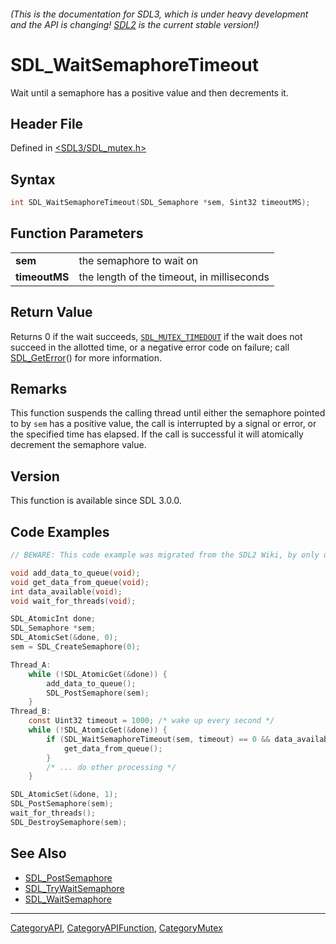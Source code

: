 ###### (This is the documentation for SDL3, which is under heavy development and the API is changing! [SDL2](https://wiki.libsdl.org/SDL2/) is the current stable version!)
# SDL_WaitSemaphoreTimeout

Wait until a semaphore has a positive value and then decrements it.

## Header File

Defined in [<SDL3/SDL_mutex.h>](https://github.com/libsdl-org/SDL/blob/main/include/SDL3/SDL_mutex.h)

## Syntax

```c
int SDL_WaitSemaphoreTimeout(SDL_Semaphore *sem, Sint32 timeoutMS);
```

## Function Parameters

|                   |                                            |
| ----------------- | ------------------------------------------ |
| **sem**           | the semaphore to wait on                   |
| **timeoutMS**     | the length of the timeout, in milliseconds |

## Return Value

Returns 0 if the wait succeeds, [`SDL_MUTEX_TIMEDOUT`](SDL_MUTEX_TIMEDOUT)
if the wait does not succeed in the allotted time, or a negative error code
on failure; call [SDL_GetError](SDL_GetError)() for more information.

## Remarks

This function suspends the calling thread until either the semaphore
pointed to by `sem` has a positive value, the call is interrupted by a
signal or error, or the specified time has elapsed. If the call is
successful it will atomically decrement the semaphore value.

## Version

This function is available since SDL 3.0.0.

## Code Examples

```c
// BEWARE: This code example was migrated from the SDL2 Wiki, by only updating the names.

void add_data_to_queue(void);
void get_data_from_queue(void);
int data_available(void);
void wait_for_threads(void);

SDL_AtomicInt done;
SDL_Semaphore *sem;
SDL_AtomicSet(&done, 0);
sem = SDL_CreateSemaphore(0);

Thread_A:
    while (!SDL_AtomicGet(&done)) {
        add_data_to_queue();
        SDL_PostSemaphore(sem);
    }
Thread_B:
    const Uint32 timeout = 1000; /* wake up every second */
    while (!SDL_AtomicGet(&done)) {
        if (SDL_WaitSemaphoreTimeout(sem, timeout) == 0 && data_available()) {
            get_data_from_queue();
        }
        /* ... do other processing */
    }

SDL_AtomicSet(&done, 1);
SDL_PostSemaphore(sem);
wait_for_threads();
SDL_DestroySemaphore(sem);

```

## See Also

- [SDL_PostSemaphore](SDL_PostSemaphore)
- [SDL_TryWaitSemaphore](SDL_TryWaitSemaphore)
- [SDL_WaitSemaphore](SDL_WaitSemaphore)

----
[CategoryAPI](CategoryAPI), [CategoryAPIFunction](CategoryAPIFunction), [CategoryMutex](CategoryMutex)

